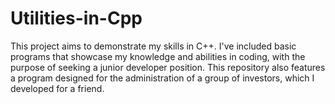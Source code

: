 # Utilities-in-Cpp
This project aims to demonstrate my skills in C++. I've included basic programs that showcase my knowledge and abilities in coding, with the purpose of seeking a junior developer position. This repository also features a program designed for the administration of a group of investors, which I developed for a friend.
